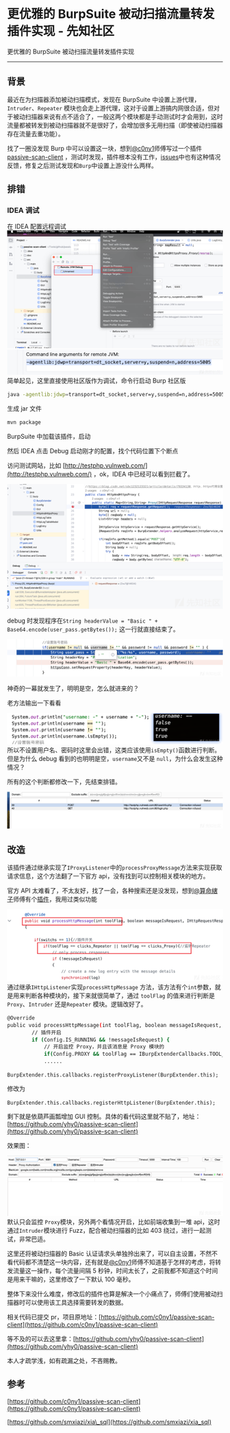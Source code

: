

# 更优雅的 BurpSuite 被动扫描流量转发插件实现 - 先知社区

更优雅的 BurpSuite 被动扫描流量转发插件实现

- - -

## 背景

最近在为扫描器添加被动扫描模式，发现在 BurpSuite 中设置上游代理，`Intruder`、`Repeater` 模块也会走上游代理，这对于设置上游搞内网很合适，但对于被动扫描器来说有点不适合了，一般这两个模块都是手动测试时才会用到，这时流量都被转发到被动扫描器就不是很好了，会增加很多无用扫描（即使被动扫描器存在流量去重功能）。

找了一圈没发现 Burp 中可以设置这一块，想到[@c0ny1](https://github.com/c0ny1)师傅写过一个插件 [passive-scan-client](https://github.com/c0ny1/passive-scan-client) ，测试时发现，插件根本没有工作，[issues](https://github.com/c0ny1/passive-scan-client/issues)中也有这种情况反馈，修复之后测试发现和`Burp`中设置上游没什么两样。

## 排错

### IDEA 调试

在 IDEA 配置远程调试  
[![](assets/1699929674-fd3f1f1d440af57b639712dd75543c03.png)](https://xzfile.aliyuncs.com/media/upload/picture/20231109004533-3c3a3684-7e56-1.png)  
[![](assets/1699929674-ac9f2362697644e23c3056da0bcaebd5.png)](https://xzfile.aliyuncs.com/media/upload/picture/20231109004543-422281b4-7e56-1.png)  
简单起见，这里直接使用社区版作为调试，命令行启动 Burp 社区版

```bash
java -agentlib:jdwp=transport=dt_socket,server=y,suspend=n,address=5005 -jar burpsuite_community_v2023.10.2.4.jar
```

生成 jar 文件

```bash
mvn package
```

BurpSuite 中加载该插件，启动

然后 IDEA 点击 Debug 启动刚才的配置，找个代码位置下个断点

访问测试网站，比如 [http://testphp.vulnweb.com/](http://testphp.vulnweb.com/) ，ok，IDEA 中已经可以看到拦截了。

[![](assets/1699929674-97ff582a897d94639bc5595dbd0acf23.png)](https://xzfile.aliyuncs.com/media/upload/picture/20231109004832-a68c586e-7e56-1.png)

debug 时发现程序在`String headerValue = "Basic " + Base64.encode(user_pass.getBytes());` 这一行就直接结束了。

[![](assets/1699929674-0364d007c2ff9e7f3b0b9da1b6cb4aad.png)](https://xzfile.aliyuncs.com/media/upload/picture/20231109005016-e4f30b0c-7e56-1.png)

神奇的一幕就发生了，明明是空，怎么就进来的？

老方法输出一下看看

[![](assets/1699929674-b58cd385fedfbe019ca908d35634d2a4.png)](https://xzfile.aliyuncs.com/media/upload/picture/20231109005133-12a63aba-7e57-1.png)  
所以不设置用户名、密码时这里会出错，这类应该使用`isEmpty()`函数进行判断。但是为什么 debug 看到的也明明是空，`username`又不是 `null`，为什么会发生这种情况？

所有的这个判断都修改一下，先结束排错。

[![](assets/1699929674-02dd1f7df61b0b8bd4fe7f582cd62956.png)](https://xzfile.aliyuncs.com/media/upload/picture/20231109005253-4276d326-7e57-1.png)

## 改造

该插件通过继承实现了`IProxyListener`中的`processProxyMessage`方法来实现获取请求信息，这个方法翻了一下官方 api，没有找到可以控制相关模块的地方。

官方 API 太难看了，不太友好，找了一会，各种搜索还是没发现，想到[@算命縖子](https://github.com/smxiazi)师傅有个[插件](https://github.com/smxiazi/xia_sql)，我用过类似功能

[![](assets/1699929674-a79bf6e705e1d5f4e698663482e75511.png)](https://xzfile.aliyuncs.com/media/upload/picture/20231109005347-6296cd82-7e57-1.png)  
通过继承`IHttpListener`实现`processHttpMessage` 方法，该方法有个`int`参数，就是用来判断各种模块的，接下来就很简单了，通过 `toolFlag` 的值来进行判断是`Proxy`、`Intruder` 还是`Repeater` 模块。逻辑改好了。

```bash
@Override
public void processHttpMessage(int toolFlag, boolean messageIsRequest, IHttpRequestResponse messageInfo) {
        // 插件开启
        if (Config.IS_RUNNING && !messageIsRequest) {
            // 开启监控 Proxy，并且该消息是 Proxy 模块的
            if(Config.PROXY && toolFlag == IBurpExtenderCallbacks.TOOL_PROXY) {
            ......
```

`BurpExtender.this.callbacks.registerProxyListener(BurpExtender.this);`

修改为

`BurpExtender.this.callbacks.registerHttpListener(BurpExtender.this);`

剩下就是依葫芦画瓢增加 GUI 控制。具体的看代码这里就不贴了，地址：[https://github.com/yhy0/passive-scan-client](https://github.com/yhy0/passive-scan-client)

效果图：

[![](assets/1699929674-936b594250145547718159f2085f2f8f.png)](https://xzfile.aliyuncs.com/media/upload/picture/20231109005405-6d3818b8-7e57-1.png)  
默认只会监控 `Proxy`模块，另外两个看情况开启，比如前端收集到一堆 api，这时通过`Intruder`模块进行 Fuzz，配合被动扫描器的比如 403 绕过，进行一起测试，非常巴适。

这里还将被动扫描器的 Basic 认证请求头单独拎出来了，可以自主设置，不然不看代码都不清楚这一块内容，还有就是[@c0ny1](https://github.com/c0ny1)师傅不知道基于怎样的考虑，将转发流量这一操作，每个流量间隔 5 秒钟，时间太长了，之前我都不知道这个时间是用来干嘛的，这里修改了一下默认 100 毫秒。

整体下来没什么难度，修改后的插件也算是解决一个小痛点了，师傅们使用被动扫描器时可以使用该工具选择需要转发的数据。

相关代码已提交 pr，项目原地址：[https://github.com/c0ny1/passive-scan-client](https://github.com/c0ny1/passive-scan-client)

等不及的可以去这里拿：[https://github.com/yhy0/passive-scan-client](https://github.com/yhy0/passive-scan-client)

本人才疏学浅，如有疏漏之处，不吝赐教。

## 参考

[https://github.com/c0ny1/passive-scan-client](https://github.com/c0ny1/passive-scan-client)

[https://github.com/smxiazi/xia\_sql](https://github.com/smxiazi/xia_sql)
